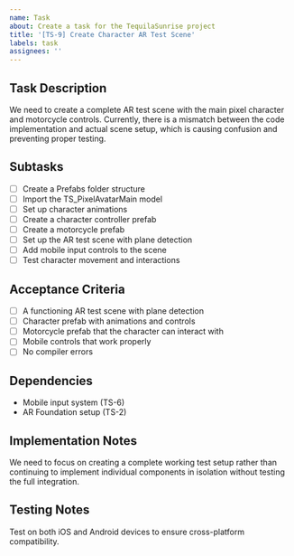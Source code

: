 ```yaml
---
name: Task
about: Create a task for the TequilaSunrise project
title: '[TS-9] Create Character AR Test Scene'
labels: task
assignees: ''
---
```


## Task Description
We need to create a complete AR test scene with the main pixel character and motorcycle controls. Currently, there is a mismatch between the code implementation and actual scene setup, which is causing confusion and preventing proper testing.

## Subtasks
- [ ] Create a Prefabs folder structure
- [ ] Import the TS_PixelAvatarMain model
- [ ] Set up character animations
- [ ] Create a character controller prefab
- [ ] Create a motorcycle prefab
- [ ] Set up the AR test scene with plane detection
- [ ] Add mobile input controls to the scene
- [ ] Test character movement and interactions

## Acceptance Criteria
- [ ] A functioning AR test scene with plane detection
- [ ] Character prefab with animations and controls
- [ ] Motorcycle prefab that the character can interact with
- [ ] Mobile controls that work properly
- [ ] No compiler errors

## Dependencies
- Mobile input system (TS-6)
- AR Foundation setup (TS-2)

## Implementation Notes
We need to focus on creating a complete working test setup rather than continuing to implement individual components in isolation without testing the full integration.

## Testing Notes
Test on both iOS and Android devices to ensure cross-platform compatibility. 
